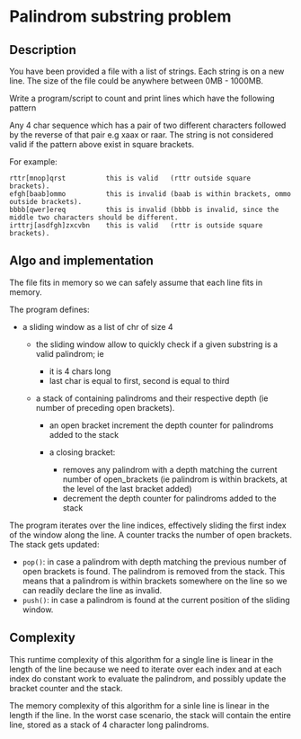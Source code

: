
# Palindrom substring problem

## Description

You have been provided a file with a list of strings. Each string is on a new line.
The size of the file could be anywhere between 0MB - 1000MB.

Write a program/script to count and print lines which have the following pattern

Any 4 char sequence which has a pair of two different characters followed by the reverse of that pair
e.g xaax or raar. The string is not considered valid if the pattern above exist in square brackets.

For example:
```
rttr[mnop]qrst 			this is valid  	(rttr outside square brackets).
efgh[baab]ommo 			this is invalid (baab is within brackets, ommo outside brackets).
bbbb[qwer]ereq 			this is invalid (bbbb is invalid, since the middle two characters should be different.
irttrj[asdfgh]zxcvbn 	this is valid 	(rttr is outside square brackets).
```

## Algo and implementation

The file fits in memory so we can safely assume that each line fits in memory.

The program defines:

+ a sliding window as a list of chr of size 4

	+ the sliding window allow to quickly check if a given substring is a valid palindrom; ie

		- it is 4 chars long
		- last char is equal to first, second is equal to third

	+ a stack of containing palindroms and their respective depth (ie number of preceding open brackets).

		- an open bracket increment the depth counter for palindroms added to the stack
		- a closing bracket:

			- removes any palindrom with a depth matching the current number of open_brackets (ie palindrom is within brackets, at the level of the last bracket added)
			- decrement the depth counter for palindroms added to the stack


The program iterates over the line indices, effectively sliding the first index of the window along the line.
A counter tracks the number of open brackets.
The stack gets updated:
+ `pop()`: in case a palindrom with depth matching the previous number of open brackets is found. The palindrom is removed from the stack. This means that a palindrom is within brackets somewhere on the line so we can readily declare the line as invalid. 
+ `push()`: in case a palindrom is found at the current position of the sliding window.



## Complexity

This runtime complexity of this algorithm for a single line is linear in the length of the line because we need to iterate over each index and at each index do constant work to evaluate the palindrom, and possibly update the bracket counter and the stack.

The memory complexity of this algorithm for a sinle line is linear in the length if the line. In the worst case scenario, the stack will contain the entire line, stored as a stack of 4 character long palindroms.
